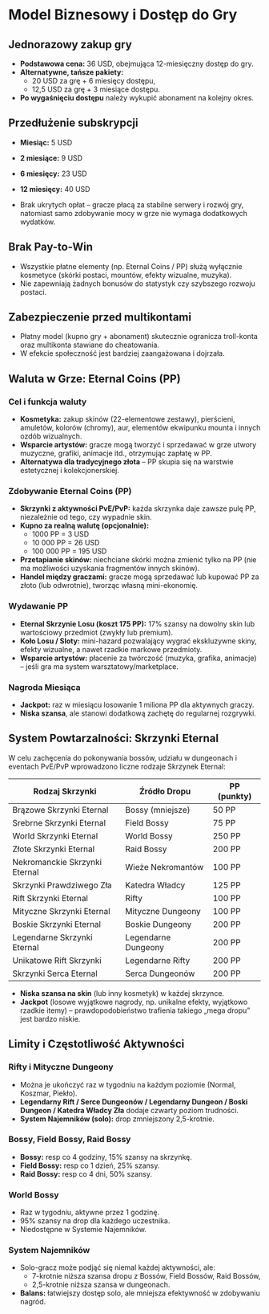 # Model Biznesowy i Dostęp do Gry

## Jednorazowy zakup gry

- **Podstawowa cena:** 36 USD, obejmująca 12-miesięczny dostęp do gry.
- **Alternatywne, tańsze pakiety:**
  - 20 USD za grę + 6 miesięcy dostępu,
  - 12,5 USD za grę + 3 miesiące dostępu.
- **Po wygaśnięciu dostępu** należy wykupić abonament na kolejny okres.

## Przedłużenie subskrypcji

- **Miesiąc:** 5 USD
- **2 miesiące:** 9 USD
- **6 miesięcy:** 23 USD
- **12 miesięcy:** 40 USD

- Brak ukrytych opłat – gracze płacą za stabilne serwery i rozwój gry, natomiast samo zdobywanie mocy w grze nie wymaga dodatkowych wydatków.

## Brak Pay-to-Win

- Wszystkie płatne elementy (np. Eternal Coins / PP) służą wyłącznie kosmetyce (skórki postaci, mountów, efekty wizualne, muzyka).
- Nie zapewniają żadnych bonusów do statystyk czy szybszego rozwoju postaci.

## Zabezpieczenie przed multikontami

- Płatny model (kupno gry + abonament) skutecznie ogranicza troll-konta oraz multikonta stawiane do cheatowania.
- W efekcie społeczność jest bardziej zaangażowana i dojrzała.

## Waluta w Grze: Eternal Coins (PP)

### Cel i funkcja waluty

- **Kosmetyka:** zakup skinów (22-elementowe zestawy), pierścieni, amuletów, kolorów (chromy), aur, elementów ekwipunku mounta i innych ozdób wizualnych.
- **Wsparcie artystów:** gracze mogą tworzyć i sprzedawać w grze utwory muzyczne, grafiki, animacje itd., otrzymując zapłatę w PP.
- **Alternatywa dla tradycyjnego złota** – PP skupia się na warstwie estetycznej i kolekcjonerskiej.

### Zdobywanie Eternal Coins (PP)

- **Skrzynki z aktywności PvE/PvP:** każda skrzynka daje zawsze pulę PP, niezależnie od tego, czy wypadnie skin.
- **Kupno za realną walutę (opcjonalnie):**
  - 1000 PP = 3 USD
  - 10 000 PP = 26 USD
  - 100 000 PP = 195 USD
- **Przetapianie skinów:** niechciane skórki można zmienić tylko na PP (nie ma możliwości uzyskania fragmentów innych skinów).
- **Handel między graczami:** gracze mogą sprzedawać lub kupować PP za złoto (lub odwrotnie), tworząc własną mini-ekonomię.

### Wydawanie PP

- **Eternal Skrzynie Losu (koszt 175 PP):** 17% szansy na dowolny skin lub wartościowy przedmiot (zwykły lub premium).
- **Koło Losu / Sloty:** mini-hazard pozwalający wygrać ekskluzywne skiny, efekty wizualne, a nawet rzadkie markowe przedmioty.
- **Wsparcie artystów:** płacenie za twórczość (muzyka, grafika, animacje) – jeśli gra ma system warsztatowy/marketplace.

### Nagroda Miesiąca

- **Jackpot:** raz w miesiącu losowanie 1 miliona PP dla aktywnych graczy.
- **Niska szansa**, ale stanowi dodatkową zachętę do regularnej rozgrywki.

## System Powtarzalności: Skrzynki Eternal

W celu zachęcenia do pokonywania bossów, udziału w dungeonach i eventach PvE/PvP wprowadzono liczne rodzaje Skrzynek Eternal:

| Rodzaj Skrzynki               | Źródło Dropu        | PP (punkty) |
|-------------------------------|---------------------|-------------|
| Brązowe Skrzynki Eternal      | Bossy (mniejsze)    | 50 PP       |
| Srebrne Skrzynki Eternal      | Field Bossy         | 75 PP       |
| World Skrzynki Eternal        | World Bossy         | 250 PP      |
| Złote Skrzynki Eternal        | Raid Bossy          | 200 PP      |
| Nekromanckie Skrzynki Eternal | Wieże Nekromantów   | 100 PP      |
| Skrzynki Prawdziwego Zła      | Katedra Władcy      | 125 PP      |
| Rift Skrzynki Eternal         | Rifty               | 100 PP      |
| Mityczne Skrzynki Eternal     | Mityczne Dungeony   | 100 PP      |
| Boskie Skrzynki Eternal       | Boskie Dungeony     | 200 PP      |
| Legendarne Skrzynki Eternal   | Legendarne Dungeony | 200 PP      |
| Unikatowe Rift Skrzynki       | Legendarne Rifty    | 200 PP      |
| Skrzynki Serca Eternal        | Serca Dungeonów     | 200 PP      |

- **Niska szansa na skin** (lub inny kosmetyk) w każdej skrzynce.
- **Jackpot** (losowe wyjątkowe nagrody, np. unikalne efekty, wyjątkowo rzadkie itemy) – prawdopodobieństwo trafienia takiego „mega dropu” jest bardzo niskie.

## Limity i Częstotliwość Aktywności

### Rifty i Mityczne Dungeony

- Można je ukończyć raz w tygodniu na każdym poziomie (Normal, Koszmar, Piekło).
- **Legendarny Rift / Serce Dungeonów / Legendarny Dungeon / Boski Dungeon / Katedra Władcy Zła** dodaje czwarty poziom trudności.
- **System Najemników (solo):** drop zmniejszony 2,5-krotnie.

### Bossy, Field Bossy, Raid Bossy

- **Bossy:** resp co 4 godziny, 15% szansy na skrzynkę.
- **Field Bossy:** resp co 1 dzień, 25% szansy.
- **Raid Bossy:** resp co 4 dni, 50% szansy.

### World Bossy

- Raz w tygodniu, aktywne przez 1 godzinę.
- 95% szansy na drop dla każdego uczestnika.
- Niedostępne w Systemie Najemników.

### System Najemników

- Solo-gracz może podjąć się niemal każdej aktywności, ale:
  - 7-krotnie niższa szansa dropu z Bossów, Field Bossów, Raid Bossów,
  - 2,5-krotnie niższa szansa w dungeonach.
- **Balans:** łatwiejszy dostęp solo, ale mniejsza efektywność w zdobywaniu nagród.
